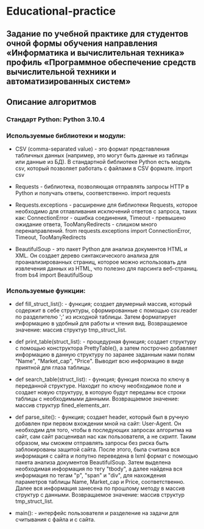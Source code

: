 # Educational-practice

## Задание по учебной практике для студентов очной формы обучения направления «Информатика и вычислительная техника» профиль «Программное обеспечение средств вычислительной техники и автоматизированных систем»

## Описание алгоритмов
### Стандарт Python: Python 3.10.4
### Используемые библиотеки и модули:
* CSV (comma-separated value) - это формат представления табличных данных (например, это могут быть данные из таблицы или данные из БД).
В стандартной библиотеке Python есть модуль csv, который позволяет работать с файлами в CSV формате.
import csv

* Requests - библиотека, позволяющая отправлять запросы HTTP в Python и получать ответы, соответственно.
import requests

* Requests.exceptions - расширение для библиотеки Requests, которое необходимо для отлавливания исключений ответов с запроса, таких как:
ConnectionError - ошибка соединения,  Timeout - превышено ожидание ответа, TooManyRedirects - слишком много перенаправлений.
from requests.exceptions import ConnectionError, Timeout, TooManyRedirects

* BeautifulSoup - это пакет Python для анализа документов HTML и XML. Он создает дерево синтаксического анализа для проанализированных страниц, которое можно использовать для извлечения данных из HTML, что полезно для парсинга веб-страниц.
from bs4 import BeautifulSoup

### Используемые функции:
* def fill_struct_list(): - функция; создает двумерный массив, который содержит в себе структуры, сформированные с помощью csv.reader по разделителю ';' из исходной таблицы. Затем форматирует информацию в удобный для работы и чтения вид.
Возвращаемое значение: массив структур tmp_struct_list.
* def print_table(struct_list): - процедурная функция; создает структуру с помощью конструктора PrettyTable(), а затем построчно добавляет информацию в данную структуру по заранее заданным нами полям "Name", "Market_cap", "Price". Выводит всю информацию в виде приятной для глаза таблицы.
* def search_table(struct_list): - функция; функция поиска по ключу в переданной структуре. Находит по ключу необходимое поле и создает новую структуру, в которую будут переданы все строки таблицы с необходимыми данными.
Возвращаемое значение: массив структур fined_elements_arr.
* def parse_site(): - функция; создает header, который был в ручную добавлен  при первом вхождении мной на сайт: User-Agent. Он необходим для того, чтобы в последующих запросах алгоритма на сайт, сам сайт расценивал нас как пользователя, а не скрипт. Таким образом, мы сможем отправлять запросы без риска быть заблокированы защитой сайта. После этого, была считана вся информация с сайта и попутно переведена в lxml формат с помощью пакета анализа документов BeautifulSoup. Затем выделена необходимая информация по тегу "tbody", а далее найдена вся информация по тегам "p", "span" и "div", для нахождения параметров таблицы Name, Market_cap и Price, соответственно. Далее вся информация занесена по прошлому методу в массив структур с данными.
Возвращаемое значение: массив структур tmp_struct_list.

* main(): - интерфейс пользователя и разделение на задачи для считывания с файла и с сайта.
